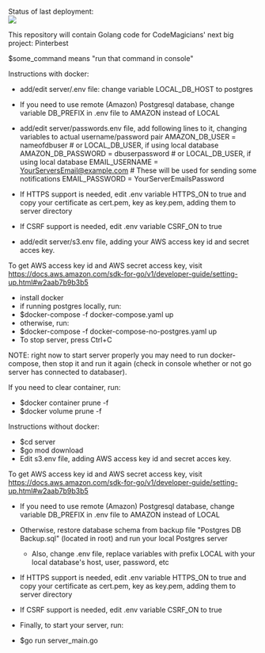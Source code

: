Status of last deployment: <br>
<img src="https://github.com/go-park-mail-ru/2021_1_Code_Magicians/workflows/Pinterbest/badge.svg?branch=master"></b>

This repository will contain Golang code for CodeMagicians' next big project: Pinterbest

$some_command means "run that command in console"

Instructions with docker:

- add/edit server/.env file: change variable LOCAL_DB_HOST to postgres
- If you need to use remote (Amazon) Postgresql database, change variable DB_PREFIX in .env file to AMAZON instead of LOCAL
- add/edit server/passwords.env file, add following lines to it, changing variables to actual username/password pair
    AMAZON_DB_USER = nameofdbuser  # or LOCAL_DB_USER, if using local database
    AMAZON_DB_PASSWORD = dbuserpassword  # or LOCAL_DB_USER, if using local database
    EMAIL_USERNAME = YourServersEmail@example.com # These will be used for sending some notifications
    EMAIL_PASSWORD = YourServerEmailsPassword
- If HTTPS support is needed, edit .env variable HTTPS_ON to true and copy your certificate as cert.pem, key as key.pem, adding them to server directory
- If CSRF support is needed, edit .env variable CSRF_ON to true

- add/edit server/s3.env file, adding your AWS access key id and secret acces key.

To get AWS access key id and AWS secret access key, visit https://docs.aws.amazon.com/sdk-for-go/v1/developer-guide/setting-up.html#w2aab7b9b3b5

- install docker
- if running postgres locally, run:
- $docker-compose -f docker-compose.yaml up
- otherwise, run:
- $docker-compose -f docker-compose-no-postgres.yaml up
- To stop server, press Ctrl+C

NOTE: right now to start server properly you may need to run docker-compose, then stop it and run it again (check in console whether or not go server has connected to databaser).

If you need to clear container, run:
- $docker container prune -f
- $docker volume prune -f





Instructions without docker:

- $cd server
- $go mod download
- Edit s3.env file, adding AWS access key id and secret acces key.

To get AWS access key id and AWS secret access key, visit https://docs.aws.amazon.com/sdk-for-go/v1/developer-guide/setting-up.html#w2aab7b9b3b5

- If you need to use remote (Amazon) Postgresql database, change variable DB_PREFIX in .env file to AMAZON instead of LOCAL

- Otherwise, restore database schema from backup file "Postgres DB Backup.sql"  (located in root) and run your local Postgres server
    - Also, change .env file, replace variables with prefix LOCAL with your local database's host, user, password, etc

- If HTTPS support is needed, edit .env variable HTTPS_ON to true and copy your certificate as cert.pem, key as key.pem, adding them to server directory

- If CSRF support is needed, edit .env variable CSRF_ON to true

- Finally, to start your server, run:
- $go run server_main.go

